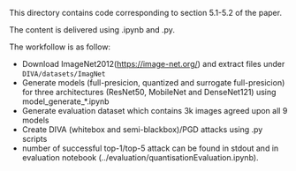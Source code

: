 This directory contains code corresponding to section 5.1-5.2 of the paper.

The content is delivered using .ipynb and .py.

The workfollow is as follow:
- Download ImageNet2012(https://image-net.org/) and extract files under ``DIVA/datasets/ImagNet``
- Generate models (full-presicion, quantized and surrogate full-presicion) for three architectures (ResNet50, MobileNet and DenseNet121) using model_generate_*.ipynb
- Generate evaluation dataset which contains 3k images agreed upon all 9 models
- Create DIVA (whitebox and semi-blackbox)/PGD attacks using .py scripts
- number of successful top-1/top-5 attack can be found in stdout and in evaluation notebook (../evaluation/quantisationEvaluation.ipynb).

